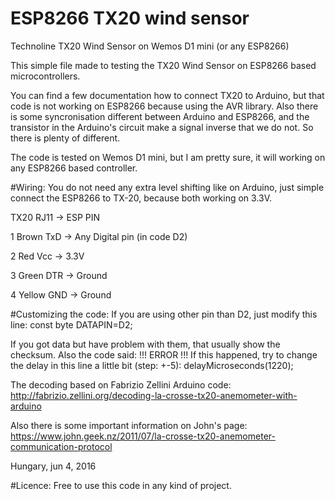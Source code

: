 # ESP8266 TX20 wind sensor
Technoline TX20 Wind Sensor on Wemos D1 mini (or any ESP8266)

This simple file made to testing the TX20 Wind Sensor on ESP8266 based microcontrollers. 

You can find a few documentation how to connect TX20 to Arduino, but that code is not working on ESP8266 because using the AVR library. Also there is some syncronisation different between Arduino and ESP8266, and the transistor in the Arduino's circuit make a signal inverse that we do not. So there is plenty of different.

The code is tested on Wemos D1 mini, but I am pretty sure, it will working on any ESP8266 based controller.

#Wiring:
You do not need any extra level shifting like on Arduino, just simple connect the ESP8266 to TX-20, because both working on 3.3V.

TX20 RJ11  -> ESP PIN

1	Brown	TxD  -> Any Digital pin (in code D2)

2	Red	Vcc  -> 3.3V

3	Green	DTR  -> Ground

4	Yellow	GND  -> Ground

#Customizing the code:
If you are using other pin than D2, just modify this line:
const byte DATAPIN=D2;

If you got data but have problem with them, that usually show the checksum. Also the code said: !!! ERROR !!! 
If this happened, try to change the delay in this line a little bit (step: +-5):
delayMicroseconds(1220);    

The decoding based on Fabrizio Zellini Arduino code:
http://fabrizio.zellini.org/decoding-la-crosse-tx20-anemometer-with-arduino

Also there is some important information on John's page:
https://www.john.geek.nz/2011/07/la-crosse-tx20-anemometer-communication-protocol


Hungary, jun 4, 2016

#Licence:
Free to use this code in any kind of project.
